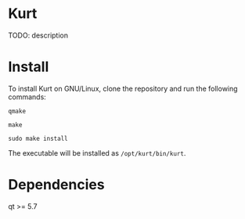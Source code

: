 # Kurt

TODO: description

# Install

To install Kurt on GNU/Linux, clone the repository and run the following commands:

`qmake`

`make`

`sudo make install`

The executable will be installed as `/opt/kurt/bin/kurt`.

# Dependencies

qt >= 5.7
